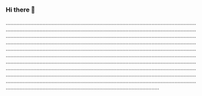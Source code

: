 ### Hi there 👋

............................................................................................................................................................................................................................................................................................................................................................................................................................................................................................................................................................................................................................................................................................................................................................................................................................................................................................................................................................................................................................................................................................................................................................................................................................................................................................................................................................................................